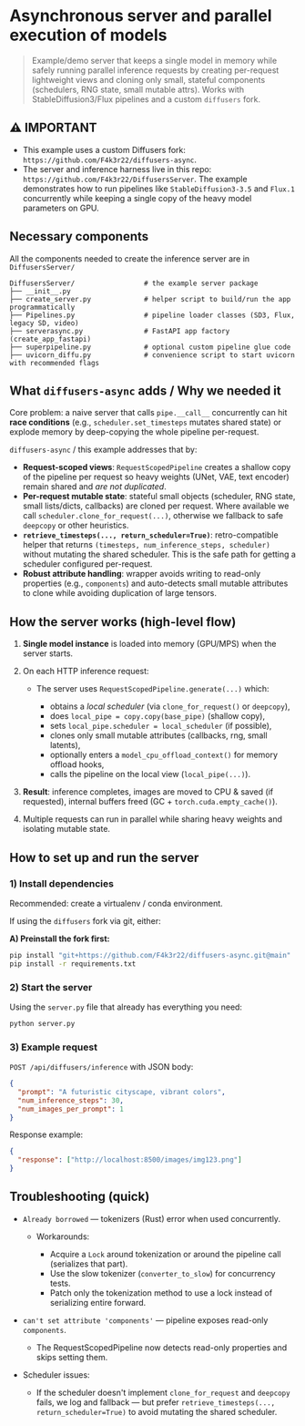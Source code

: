 # Asynchronous server and parallel execution of models

> Example/demo server that keeps a single model in memory while safely running parallel inference requests by creating per-request lightweight views and cloning only small, stateful components (schedulers, RNG state, small mutable attrs). Works with StableDiffusion3/Flux pipelines and a custom `diffusers` fork.

## ⚠️ IMPORTANT

* This example uses a custom Diffusers fork: `https://github.com/F4k3r22/diffusers-async`.
* The server and inference harness live in this repo: `https://github.com/F4k3r22/DiffusersServer`.
  The example demonstrates how to run pipelines like `StableDiffusion3-3.5` and `Flux.1` concurrently while keeping a single copy of the heavy model parameters on GPU.

## Necessary components

All the components needed to create the inference server are in `DiffusersServer/`

```
DiffusersServer/                 # the example server package
├── __init__.py                   
├── create_server.py             # helper script to build/run the app programmatically
├── Pipelines.py                 # pipeline loader classes (SD3, Flux, legacy SD, video)
├── serverasync.py               # FastAPI app factory (create_app_fastapi)
├── superpipeline.py             # optional custom pipeline glue code
├── uvicorn_diffu.py             # convenience script to start uvicorn with recommended flags
```


## What `diffusers-async` adds / Why we needed it

Core problem: a naive server that calls `pipe.__call__` concurrently can hit **race conditions** (e.g., `scheduler.set_timesteps` mutates shared state) or explode memory by deep-copying the whole pipeline per-request.

`diffusers-async` / this example addresses that by:

* **Request-scoped views**: `RequestScopedPipeline` creates a shallow copy of the pipeline per request so heavy weights (UNet, VAE, text encoder) remain shared and *are not duplicated*.
* **Per-request mutable state**: stateful small objects (scheduler, RNG state, small lists/dicts, callbacks) are cloned per request. Where available we call `scheduler.clone_for_request(...)`, otherwise we fallback to safe `deepcopy` or other heuristics.
* **`retrieve_timesteps(..., return_scheduler=True)`**: retro-compatible helper that returns `(timesteps, num_inference_steps, scheduler)` without mutating the shared scheduler. This is the safe path for getting a scheduler configured per-request.
* **Robust attribute handling**: wrapper avoids writing to read-only properties (e.g., `components`) and auto-detects small mutable attributes to clone while avoiding duplication of large tensors.

## How the server works (high-level flow)

1. **Single model instance** is loaded into memory (GPU/MPS) when the server starts.
2. On each HTTP inference request:

   * The server uses `RequestScopedPipeline.generate(...)` which:

     * obtains a *local scheduler* (via `clone_for_request()` or `deepcopy`),
     * does `local_pipe = copy.copy(base_pipe)` (shallow copy),
     * sets `local_pipe.scheduler = local_scheduler` (if possible),
     * clones only small mutable attributes (callbacks, rng, small latents),
     * optionally enters a `model_cpu_offload_context()` for memory offload hooks,
     * calls the pipeline on the local view (`local_pipe(...)`).
3. **Result**: inference completes, images are moved to CPU & saved (if requested), internal buffers freed (GC + `torch.cuda.empty_cache()`).
4. Multiple requests can run in parallel while sharing heavy weights and isolating mutable state.


## How to set up and run the server

### 1) Install dependencies

Recommended: create a virtualenv / conda environment.

If using the `diffusers` fork via git, either:

**A) Preinstall the fork first:**

```bash
pip install "git+https://github.com/F4k3r22/diffusers-async.git@main"
pip install -r requirements.txt
```

### 2) Start the server

Using the `server.py` file that already has everything you need:

```bash
python server.py
```

### 3) Example request

`POST /api/diffusers/inference` with JSON body:

```json
{
  "prompt": "A futuristic cityscape, vibrant colors",
  "num_inference_steps": 30,
  "num_images_per_prompt": 1
}
```

Response example:

```json
{
  "response": ["http://localhost:8500/images/img123.png"]
}
```

## Troubleshooting (quick)

* `Already borrowed` — tokenizers (Rust) error when used concurrently.

  * Workarounds:

    * Acquire a `Lock` around tokenization or around the pipeline call (serializes that part).
    * Use the slow tokenizer (`converter_to_slow`) for concurrency tests.
    * Patch only the tokenization method to use a lock instead of serializing entire forward.
* `can't set attribute 'components'` — pipeline exposes read-only `components`.

  * The RequestScopedPipeline now detects read-only properties and skips setting them.
* Scheduler issues:

  * If the scheduler doesn't implement `clone_for_request` and `deepcopy` fails, we log and fallback — but prefer `retrieve_timesteps(..., return_scheduler=True)` to avoid mutating the shared scheduler.

